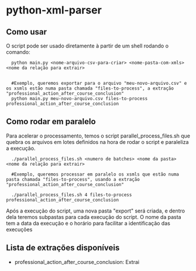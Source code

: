 # python-xml-parser

## Como usar

O script pode ser usado diretamente à partir de um shell rodando o comando:

```
  python main.py <nome-arquivo-csv-para-criar> <nome-pasta-com-xmls> <nome da relação para extrair>


  #Exemplo, queremos exportar para o arquivo "meu-novo-arquivo.csv" e os xsmls estão numa pasta chamada "files-to-process", a extração "professional_action_after_course_conclusion"
  python main.py meu-novo-arquivo.csv files-to-process professional_action_after_course_conclusion

```

## Como rodar em paralelo

Para acelerar o processamento, temos o script parallel_process_files.sh que quebra os arquivos em lotes definidos na hora de rodar o script e paraleliza a execução.

```
  ./parallel_process_files.sh <numero de batches> <nome da pasta> <nome da relação para extrair>

  #Exemplo, queremos processar em paralelo os xsmls que estão numa pasta chamada "files-to-process", usando a extração "professional_action_after_course_conclusion"

  ./parallel_process_files.sh 4 files-to-process professional_action_after_course_conclusion
```

Após a execução do script, uma nova pasta "export" será criada, e dentro dela teremos subpastas para cada execução do script. O nome da pasta tem a data da execução e o horário para facilitar a identificação das execuções

## Lista de extrações disponíveis

* professional_action_after_course_conclusion: Extrai